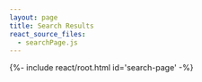 ```yaml
---
layout: page
title: Search Results
react_source_files:
  - searchPage.js
---
```

<script type="text/javascript" src="{{ "store.js" | relative_url }}" charset="utf-8"></script>
{%- include react/root.html id='search-page' -%}
